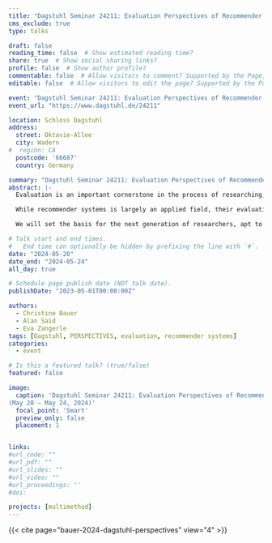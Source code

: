 ```yaml
---
title: "Dagstuhl Seminar 24211: Evaluation Perspectives of Recommender Systems: Driving Research and Education"
cms_exclude: true
type: talks

draft: false
reading_time: false  # Show estimated reading time?
share: true  # Show social sharing links?
profile: false  # Show author profile?
commentable: false  # Allow visitors to comment? Supported by the Page, Post, and Docs content types.
editable: false  # Allow visitors to edit the page? Supported by the Page, Post, and Docs content types.

event: "Dagstuhl Seminar 24211: Evaluation Perspectives of Recommender Systems: Driving Research and Education"
event_url: "https://www.dagstuhl.de/24211"

location: Schloss Dagstuhl
address:
  street: Oktavie-Allee
  city: Wadern
#  region: CA
  postcode: '66687'
  country: Germany

summary: "Dagstuhl Seminar 24211: Evaluation Perspectives of Recommender Systems: Driving Research and Education"
abstract: |-
  Evaluation is an important cornerstone in the process of researching, developing, and deploying recommender systems. This Dagstuhl Seminar aims to shed light on the different and potentially diverging or contradictory perspectives on the evaluation of recommender systems. Building on the discussions and outcomes of the PERSPECTIVES workshop series held at ACM RecSys 2021--2023, the seminar will bring together academia and industry to critically reflect on the state of the evaluation of recommender systems and create a setting for development and growth.

  While recommender systems is largely an applied field, their evaluation builds on and intersects theories from information retrieval, machine learning, and human-computer interaction. Historically, the theories and evaluation approaches in these fields are very different. Thoroughly evaluating recommender systems requires integrating all perspectives. Hence, this seminar will bring together experts from these fields and serve as a vehicle for discussing and developing the state-of-the-art and practice of evaluating recommender systems. The seminar will set the ground for developing recommender systems evaluation metrics, methods, and practices through collaborations and discussions between participants from diverse backgrounds, e.g., academic and industry researchers, industry practitioners, senior and junior. We emphasize the importance of getting and keeping the big picture of a recommender system’s performance in its context of use, for which it is ultimate to incorporate the technical and the human element.

  We will set the basis for the next generation of researchers, apt to evaluate and advance recommender systems thoroughly.

# Talk start and end times.
#   End time can optionally be hidden by prefixing the line with `#`.
date: "2024-05-20"
date_end: "2024-05-24"
all_day: true

# Schedule page publish date (NOT talk date).
publishDate: "2023-05-01T00:00:00Z"

authors:
  - Christine Bauer
  - Alan Said
  - Eva Zangerle
tags: [Dagstuhl, PERSPECTIVES, evaluation, recommender systems]
categories:
  - event

# Is this a featured talk? (true/false)
featured: false

image:
  caption: 'Dagstuhl Seminar 24211: Evaluation Perspectives of Recommender Systems: Driving Research and Education<br>
(May 20 – May 24, 2024)'
  focal_point: 'Smart'
  preview_only: false
  placement: 1


links:
#url_code: ""
#url_pdf: ""
#url_slides: ""
#url_video: ""
#url_proceedings: ''
#doi: 

projects: [multimethod]
---
```


{{< cite page="bauer-2024-dagstuhl-perspectives" view="4" >}}